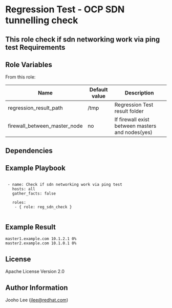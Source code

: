 Regression Test - OCP SDN tunnelling check
============

This role check if sdn networking work via ping test
Requirements
------------

Role Variables
--------------

From this role:

| Name                    | Default value                                 | Description                                                                 |
|-------------------------|-----------------------------------------------|-----------------------------------------------------------------------------|
| regression_result_path  | /tmp                                          | Regression Test result folder                                               |
| firewall_between_master_node  | no                                      | If firewall exist between masters and nodes(yes)                            |

Dependencies
------------


Example Playbook
----------------

```

 - name: Check if sdn networking work via ping test
   hosts: all
   gather_facts: false

   roles:
    - { role: reg_sdn_check }


```

Example Result
--------------
```
master1.example.com 10.1.2.1 0%
master2.example.com 10.1.0.1 0%
```

License
-------

Apache License Version 2.0

Author Information
------------------

Jooho Lee (jlee@redhat.com)
